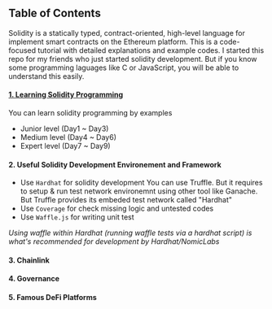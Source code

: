 ## Table of Contents
Solidity is a statically typed, contract-oriented, high-level language for implement smart contracts on the Ethereum platform. This is a code-focused tutorial with detailed explanations and example codes. I started this repo for my friends who just started solidity development. But if you know some programming laguages like C or JavaScript, you will be able to understand this easily.

#### [1. Learning Solidity Programming](/solidity-development)
You can learn solidity programming by examples
- Junior level (Day1 ~ Day3)
- Medium level (Day4 ~ Day6)
- Expert level (Day7 ~ Day9)

#### 2. Useful Solidity Development Environement and Framework
- Use `Hardhat` for solidity development
You can use Truffle.
But it requires to setup & run test network environemnt using other tool like Ganache.
But Truffle provides its embeded test network called "Hardhat"
- Use `Coverage` for check missing logic and untested codes
- Use `Waffle.js` for writing unit test

*Using waffle within Hardhat (running waffle tests via a hardhat script) is what's recommended for development by Hardhat/NomicLabs*


#### 3. Chainlink

#### 4. Governance

#### 5. Famous DeFi Platforms
